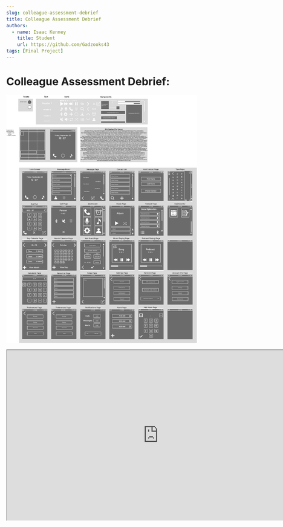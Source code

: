 ```yaml
---
slug: colleague-assessment-debrief
title: Colleague Assessment Debrief
authors:
  - name: Isaac Kenney
    title: Student
    url: https://github.com/Gadzooks43
tags: [Final Project]
---
```

# Colleague Assessment Debrief:

![photo](/content/blog/mockups-and-design-system.png)
<iframe
  style={{ border: '1px solid rgba(0, 0, 0, 0.1)' }}
  width="800"
  height="450"
  src="https://embed.figma.com/proto/EMTHMAiKikJiirIRPrKgJX/HUI-Design-System-with-Prototype?node-id=2002-29&node-type=frame&scaling=min-zoom&content-scaling=fixed&page-id=0%3A1&starting-point-node-id=2002%3A29&embed-host=share"
  allowFullScreen
></iframe>